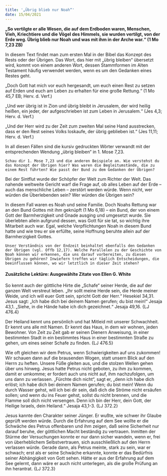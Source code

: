 ```yaml
---
title: '„Übrig blieb nur Noah“'
date: 15/04/2021
---
```


**„So vertilgte er alle Wesen, die auf dem Erdboden waren, Menschen, Vieh, Kriechtiere und die Vögel des Himmels, sie wurden vertilgt, von der Erde weg. Übrig blieb nur Noah und was mit ihm in der Arche war.“ (1 Mo 7,23 ZB)**

In diesem Text findet man zum ersten Mal in der Bibel das Konzept des Rests oder der Übrigen. Das Wort, das hier mit „übrig bleiben“ übersetzt wird, kommt von einem anderen Wort, dessen Stammformen im Alten Testament häufig verwendet werden, wenn es um den Gedanken eines Restes geht.

„Doch Gott hat mich vor euch hergesandt, um euch einen Rest zu setzen auf Erden und euch am Leben zu erhalten für eine große Rettung.“ (1 Mo 45,7 EB; Herv. d. Verf.)

„Und wer übrig ist in Zion und übrig bleibt in Jerusalem, der wird heilig heißen, ein jeder, der aufgeschrieben ist zum Leben in Jerusalem.“ (Jes 4,3; Herv. d. Verf.)

„Und der Herr wird zu der Zeit zum zweiten Mal seine Hand ausstrecken, dass er den Rest seines Volks loskaufe, der übrig geblieben ist.“ (Jes 11,11; Herv. d. Verf.)

In all diesen Fällen sind die kursiv gedruckten Wörter verwandt mit der entsprechenden Wendung „übrig bleiben“ in 1. Mose 7,23.

`Schau dir 1. Mose 7,23 und die anderen Beispiele an. Wie verstehst du das Konzept der Übrigen hier? Was waren die Begleitumstände, die zu einem Rest führten? Wie passt der Bund zu dem Gedanken der Übrigen?`

Bei der Sintflut wurde der Schöpfer der Welt zum Richter der Welt. Das nahende weltweite Gericht warf die Frage auf, ob alles Leben auf der Erde – auch das menschliche Leben – zerstört werden würde. Wenn nicht, wer würden die Überlebenden sein? Wer würden die Übrigen sein?

In diesem Fall waren es Noah und seine Familie. Doch Noahs Rettung war an den Bund Gottes mit ihm geknüpft (1 Mo 6,18) – ein Bund, der von einem Gott der Barmherzigkeit und Gnade ausging und umgesetzt wurde. Sie überlebten allein aufgrund dessen, was Gott für sie tat, so wichtig ihre Mitarbeit auch war. Egal, welche Verpflichtungen Noah in diesem Bund hatte und wie treu er sie erfüllte, seine Hoffnung beruhte allein auf der Barmherzigkeit Gottes.

`Unser Verständnis von der Endzeit beinhaltet ebenfalls den Gedanken der Übrigen (vgl. Offb 12,17). Welche Parallelen zu der Geschichte von Noah können wir erkennen, die uns darauf vorbereiten, zu diesen Übrigen zu gehören? Inwiefern treffen wir täglich Entscheidungen, die beeinflussen können, wo wir letztlich in dieser Zeit stehen?`

#### Zusätzliche Lektüre: Ausgewählte Zitate von Ellen G. White

So kennt auch der göttliche Hirte die „Schafe“ seiner Herde, die auf der ganzen Welt verstreut leben. „Ihr sollt meine Herde sein, die Herde meiner Weide, und ich will euer Gott sein, spricht Gott der Herr.“ Hesekiel 34,31. Jesus sagt: „Ich habe dich bei deinem Namen gerufen; du bist mein!“ Jesaja 43,1. „Siehe, in die Hände habe ich dich gezeichnet.“ Jesaja 49,16. {LJ 476.4}

Der Heiland kennt uns persönlich und hat Mitleid mit unserer Schwachheit. Er kennt uns alle mit Namen. Er kennt das Haus, in dem wir wohnen, jeden Bewohner. Von Zeit zu Zeit gab er seinen Dienern Anweisung, in einer bestimmten Stadt in ein bestimmtes Haus in einer bestimmten Straße zu gehen, um eines seiner Schafe zu finden. {LJ 476.5}

Wie oft gleichen wir dem Petrus, wenn Schwierigkeiten auf uns zukommen! Wir schauen dann auf die brausenden Wogen, statt unsern Blick auf den Herrn zu heften. Unsere Füße gleiten aus, und die stolzen Wellen gehen über uns hinweg. Jesus hatte Petrus nicht geboten, zu ihm zu kommen, damit er umkomme; er fordert auch uns nicht auf, ihm nachzufolgen, um uns dann zu verlassen. „Fürchte dich nicht“, sagt er, „denn ich habe dich erlöst; ich habe dich bei deinem Namen gerufen; du bist mein! Wenn du durch Wasser gehst, will ich bei dir sein, daß dich die Ströme nicht ersäufen sollen; und wenn du ins Feuer gehst, sollst du nicht brennen, und die Flamme soll dich nicht versengen. Denn ich bin der Herr, dein Gott, der Heilige Israels, dein Heiland.“ Jesaja 43,1-3. {LJ 372.2}

Jesus kannte den Charakter seiner Jünger. Er wußte, wie schwer ihr Glaube geprüft werden würde. Durch die Erfahrung auf dem See wollte er die Schwäche des Petrus offenbaren und ihm zeigen, daß seine Sicherheit nur darauf beruhe, der göttlichen Macht beständig zu vertrauen. Inmitten der Stürme der Versuchungen konnte er nur dann sicher wandeln, wenn er, frei von überheblichem Selbstvertrauen, sich ausschließlich auf den Herrn verlassen würde. Gerade dann, als Petrus meinte, stark zu sein, war er schwach; erst als er seine Schwäche erkannte, konnte er das Bedürfnis seiner Abhängigkeit von Gott sehen. Hätte er aus der Erfahrung auf dem See gelernt, dann wäre er auch nicht unterlegen, als die große Prüfung an ihn herantrat. {LJ 372.3}